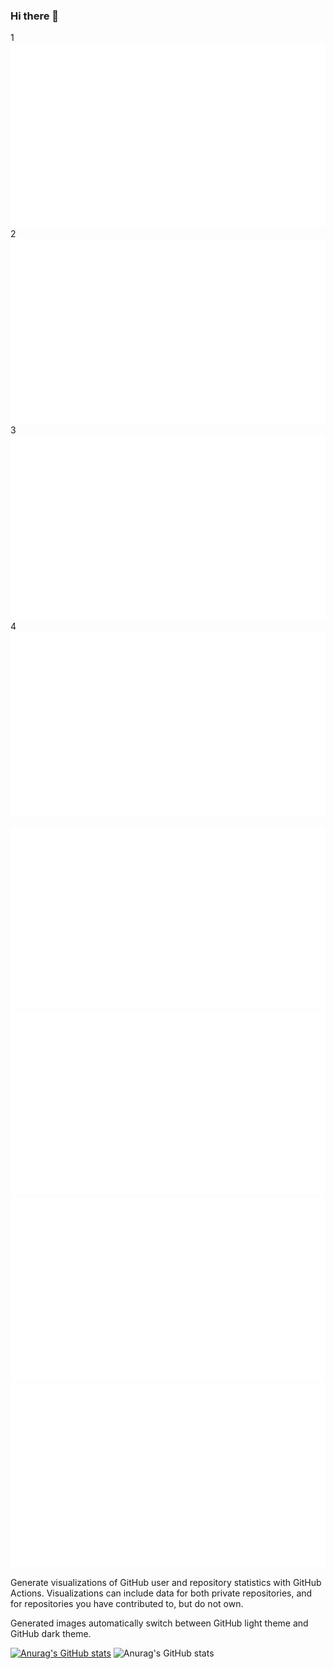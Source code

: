 ### Hi there 👋

1
![](https://raw.githubusercontent.com/AlexGavrilov939/github-stats/master/generated/overview.svg#gh-dark-mode-only)
2
![](https://raw.githubusercontent.com/AlexGavrilov939/github-stats/master/generated/overview.svg#gh-light-mode-only)
3
![](https://raw.githubusercontent.com/AlexGavrilov939/github-stats/master/generated/languages.svg#gh-dark-mode-only)
4
![](https://raw.githubusercontent.com/AlexGavrilov939/github-stats/master/generated/languages.svg#gh-light-mode-only)

<!--
https://github.community/t/support-theme-context-for-images-in-light-vs-dark-mode/147981/84
-->
<a href="https://github.com/jstrieb/github-stats">
<img src="https://github.com/jstrieb/github-stats/blob/master/generated/overview.svg#gh-dark-mode-only" />
<img src="https://github.com/jstrieb/github-stats/blob/master/generated/languages.svg#gh-dark-mode-only" />
<img src="https://github.com/jstrieb/github-stats/blob/master/generated/overview.svg#gh-light-mode-only" />
<img src="https://github.com/jstrieb/github-stats/blob/master/generated/languages.svg#gh-light-mode-only" />
</a>

Generate visualizations of GitHub user and repository statistics with GitHub
Actions. Visualizations can include data for both private repositories, and for
repositories you have contributed to, but do not own.

Generated images automatically switch between GitHub light theme and GitHub
dark theme.

[![Anurag's GitHub stats](https://github-readme-stats.vercel.app/api?username=AlexGavrilov939)](https://github.com/anuraghazra/github-readme-stats)
![Anurag's GitHub stats](https://github-readme-stats.vercel.app/api?username=AlexGavrilov939&count_private=true&hide=stars&show_icons=true&theme=radical)
